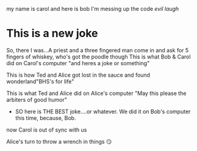
my name is carol and here is bob
I'm messing up the code *evil laugh*

# This is a new joke 
So, there I was...A priest and a three fingered man come in and ask for 5 fingers of whiskey, who's got the poodle though
This is what Bob & Carol did on Carol's computer "and heres a joke or something"


This is how Ted and Alice got lost in the sauce and found wonderland"BHS's for life"

This is what Ted and Alice did on Alice's computer 
"May this please the arbiters of good humor"


* SO here is THE BEST joke....or whatever. We did it on Bob's computer this time, because, Bob.

now Carol is out of sync with us

Alice's turn to throw a wrench in things :smirk: